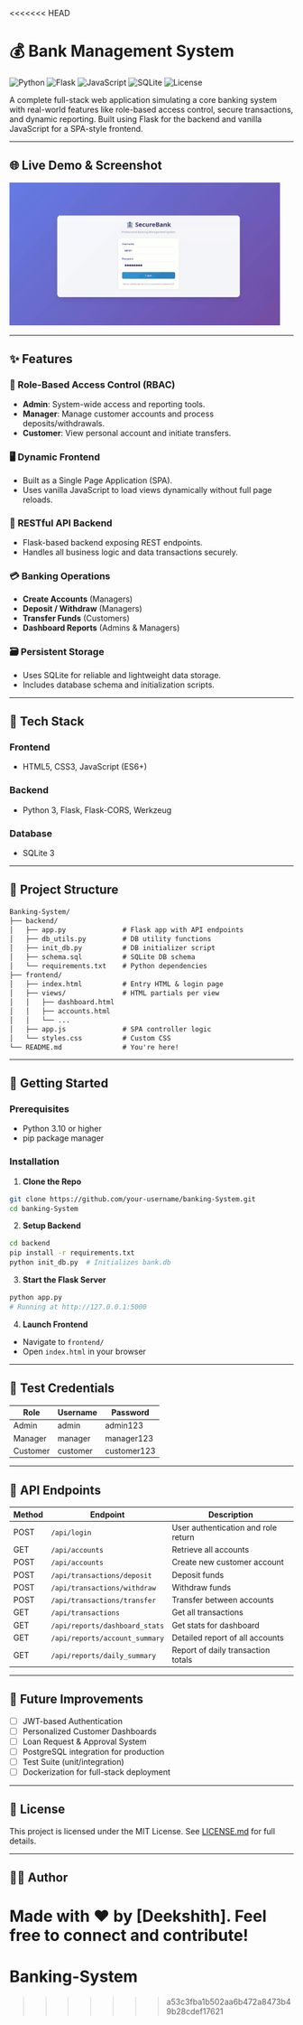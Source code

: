 <<<<<<< HEAD
# 💰 Bank Management System

![Python](https://img.shields.io/badge/Python-3.10+-blue?style=for-the-badge\&logo=python)
![Flask](https://img.shields.io/badge/Flask-2.3-black?style=for-the-badge\&logo=flask)
![JavaScript](https://img.shields.io/badge/JavaScript-ES6+-yellow?style=for-the-badge\&logo=javascript)
![SQLite](https://img.shields.io/badge/SQLite-3-blue?style=for-the-badge\&logo=sqlite)
![License](https://img.shields.io/badge/License-MIT-green?style=for-the-badge)

A complete full-stack web application simulating a core banking system with real-world features like role-based access control, secure transactions, and dynamic reporting. Built using Flask for the backend and vanilla JavaScript for a SPA-style frontend.

---

## 🌐 Live Demo & Screenshot

![Banking System Demo](assets/demo.gif)

---

## ✨ Features

### 🔐 Role-Based Access Control (RBAC)

* **Admin**: System-wide access and reporting tools.
* **Manager**: Manage customer accounts and process deposits/withdrawals.
* **Customer**: View personal account and initiate transfers.

### 🖥️ Dynamic Frontend

* Built as a Single Page Application (SPA).
* Uses vanilla JavaScript to load views dynamically without full page reloads.

### 🔧 RESTful API Backend

* Flask-based backend exposing REST endpoints.
* Handles all business logic and data transactions securely.

### 💳 Banking Operations

* **Create Accounts** (Managers)
* **Deposit / Withdraw** (Managers)
* **Transfer Funds** (Customers)
* **Dashboard Reports** (Admins & Managers)

### 🗃️ Persistent Storage

* Uses SQLite for reliable and lightweight data storage.
* Includes database schema and initialization scripts.

---

## 🧱 Tech Stack

### Frontend

* HTML5, CSS3, JavaScript (ES6+)

### Backend

* Python 3, Flask, Flask-CORS, Werkzeug

### Database

* SQLite 3

---

## 📁 Project Structure

```
Banking-System/
├── backend/
│   ├── app.py              # Flask app with API endpoints
│   ├── db_utils.py         # DB utility functions
│   ├── init_db.py          # DB initializer script
│   ├── schema.sql          # SQLite DB schema
│   └── requirements.txt    # Python dependencies
├── frontend/
│   ├── index.html          # Entry HTML & login page
│   ├── views/              # HTML partials per view
│   │   ├── dashboard.html
│   │   ├── accounts.html
│   │   └── ...
│   ├── app.js              # SPA controller logic
│   └── styles.css          # Custom CSS
└── README.md               # You're here!
```

---

## 🚀 Getting Started

### Prerequisites

* Python 3.10 or higher
* pip package manager

### Installation

1. **Clone the Repo**

```bash
git clone https://github.com/your-username/banking-System.git
cd banking-System
```

2. **Setup Backend**

```bash
cd backend
pip install -r requirements.txt
python init_db.py  # Initializes bank.db
```

3. **Start the Flask Server**

```bash
python app.py
# Running at http://127.0.0.1:5000
```

4. **Launch Frontend**

* Navigate to `frontend/`
* Open `index.html` in your browser

---

## 🧪 Test Credentials

| Role     | Username | Password    |
| -------- | -------- | ----------- |
| Admin    | admin    | admin123    |
| Manager  | manager  | manager123  |
| Customer | customer | customer123 |

---

## 📡 API Endpoints

| Method | Endpoint                       | Description                         |
| ------ | ------------------------------ | ----------------------------------- |
| POST   | `/api/login`                   | User authentication and role return |
| GET    | `/api/accounts`                | Retrieve all accounts               |
| POST   | `/api/accounts`                | Create new customer account         |
| POST   | `/api/transactions/deposit`    | Deposit funds                       |
| POST   | `/api/transactions/withdraw`   | Withdraw funds                      |
| POST   | `/api/transactions/transfer`   | Transfer between accounts           |
| GET    | `/api/transactions`            | Get all transactions                |
| GET    | `/api/reports/dashboard_stats` | Get stats for dashboard             |
| GET    | `/api/reports/account_summary` | Detailed report of all accounts     |
| GET    | `/api/reports/daily_summary`   | Report of daily transaction totals  |

---

## 🔮 Future Improvements

* [ ] JWT-based Authentication
* [ ] Personalized Customer Dashboards
* [ ] Loan Request & Approval System
* [ ] PostgreSQL integration for production
* [ ] Test Suite (unit/integration)
* [ ] Dockerization for full-stack deployment

---

## 📄 License

This project is licensed under the MIT License. See [LICENSE.md](LICENSE.md) for full details.

---

## 👨‍💻 Author

Made with ❤️ by \[Deekshith]. Feel free to connect and contribute!
=======
# Banking-System
>>>>>>> a53c3fba1b502aa6b472a8473b49b28cdef17621
